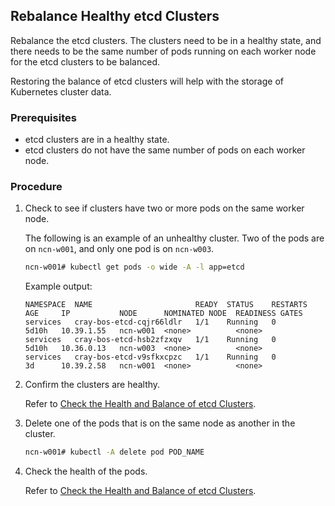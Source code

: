 ## Rebalance Healthy etcd Clusters

Rebalance the etcd clusters. The clusters need to be in a healthy state, and there needs to be the same number of pods running on each worker node for the etcd clusters to be balanced.

Restoring the balance of etcd clusters will help with the storage of Kubernetes cluster data.

### Prerequisites

- etcd clusters are in a healthy state.
- etcd clusters do not have the same number of pods on each worker node.

### Procedure

1.  Check to see if clusters have two or more pods on the same worker node.

    The following is an example of an unhealthy cluster. Two of the pods are on `ncn-w001`, and only one pod is on `ncn-w003`.

    ```bash
    ncn-w001# kubectl get pods -o wide -A -l app=etcd
    ```

    Example output:

    ```
    NAMESPACE  NAME                       READY  STATUS    RESTARTS   AGE     IP           NODE      NOMINATED NODE  READINESS GATES
    services   cray-bos-etcd-cqjr66ldlr   1/1    Running   0          5d10h   10.39.1.55   ncn-w001  <none>          <none>
    services   cray-bos-etcd-hsb2zfzxqv   1/1    Running   0          5d10h   10.36.0.13   ncn-w003  <none>          <none>
    services   cray-bos-etcd-v9sfkxcpzc   1/1    Running   0          3d      10.39.2.58   ncn-w001  <none>          <none>
    ```

2.  Confirm the clusters are healthy.

    Refer to [Check the Health and Balance of etcd Clusters](Check_the_Health_and_Balance_of_etcd_Clusters.md).

3.  Delete one of the pods that is on the same node as another in the cluster.

    ```bash
    ncn-w001# kubectl -A delete pod POD_NAME
    ```

4.  Check the health of the pods.

    Refer to [Check the Health and Balance of etcd Clusters](Check_the_Health_and_Balance_of_etcd_Clusters.md).



